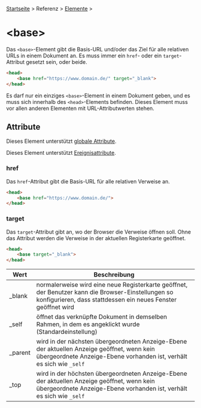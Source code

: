 [Startseite](../../../../) > Referenz > [Elemente](../Elemente_Alphabetisch.md) >

# \<base>

Das `<base>`-Element gibt die Basis-URL und/oder das Ziel für alle relativen URLs in einem Dokument an. Es muss immer ein `href`- oder ein `target`-Attribut gesetzt sein, oder beide.

```html
<head>
    <base href="https://www.domain.de/" target="_blank">
</head>
```

Es darf nur ein einziges `<base>`-Element in einem Dokument geben, und es muss sich innerhalb des `<head>`-Elements befinden. Dieses Element muss vor allen anderen Elementen mit URL-Attributwerten stehen.

## Attribute

Dieses Element unterstützt [globale Attribute](../Elemente_Alphabetisch.md).

Dieses Element unterstützt [Ereignisattribute](../Ereignisattribute.md).

### href

Das `href`-Attribut gibt die Basis-URL für alle relativen Verweise an.

```html
<head>
    <base href="https://www.domain.de/">
</head>
```

### target

Das `target`-Attribut gibt an, wo der Browser die Verweise öffnen soll. Ohne das Attribut werden die Verweise in der aktuellen Registerkarte geöffnet.

```html
<head>
    <base target="_blank">
</head>
```

| Wert | Beschreibung |
| ---- | ------------ |
| _blank | normalerweise wird eine neue Registerkarte geöffnet, der Benutzer kann die Browser-Einstellungen so konfigurieren, dass stattdessen ein neues Fenster geöffnet wird |
| _self | öffnet das verknüpfte Dokument in demselben Rahmen, in dem es angeklickt wurde (Standardeinstellung) |
| _parent | wird in der nächsten übergeordneten Anzeige-Ebene der aktuellen Anzeige geöffnet, wenn kein übergeordnete Anzeige-Ebene vorhanden ist, verhält es sich wie `_self` |
| _top | wird in der höchsten übergeordneten Anzeige-Ebene der aktuellen Anzeige geöffnet, wenn kein übergeordnete Anzeige-Ebene vorhanden ist, verhält es sich wie `_self` |
